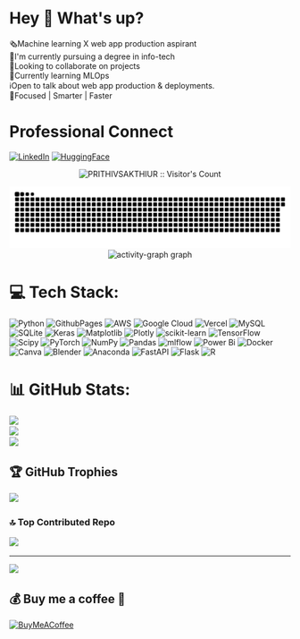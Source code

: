 # Hey 👋 What's up?

🗞️Machine learning X web app production aspirant <br>🚀I'm currently pursuing a degree in info-tech<br>🌠Looking to collaborate on projects<br>🔮Currently learning MLOps<br>ℹ️Open to talk about web app production & deployments.<br>🚧Focused | Smarter | Faster

# Professional Connect
[![LinkedIn](https://img.shields.io/badge/LinkedIn-%230077B5.svg?logo=linkedin&logoColor=white)](https://linkedin.com/in/prithiv-sakthi-u-r-b85842250) [![HuggingFace](https://cdn-lfs.huggingface.co/repos/96/a2/96a2c8468c1546e660ac2609e49404b8588fcf5a748761fa72c154b2836b4c83/942cad1ccda905ac5a659dfd2d78b344fccfb84a8a3ac3721e08f488205638a0?response-content-disposition=inline%3B+filename*%3DUTF-8%27%27hf-logo.svg%3B+filename%3D%22hf-logo.svg%22%3B&response-content-type=image%2Fsvg%2Bxml&Expires=1718011091&Policy=eyJTdGF0ZW1lbnQiOlt7IkNvbmRpdGlvbiI6eyJEYXRlTGVzc1RoYW4iOnsiQVdTOkVwb2NoVGltZSI6MTcxODAxMTA5MX19LCJSZXNvdXJjZSI6Imh0dHBzOi8vY2RuLWxmcy5odWdnaW5nZmFjZS5jby9yZXBvcy85Ni9hMi85NmEyYzg0NjhjMTU0NmU2NjBhYzI2MDllNDk0MDRiODU4OGZjZjVhNzQ4NzYxZmE3MmMxNTRiMjgzNmI0YzgzLzk0MmNhZDFjY2RhOTA1YWM1YTY1OWRmZDJkNzhiMzQ0ZmNjZmI4NGE4YTNhYzM3MjFlMDhmNDg4MjA1NjM4YTA%7EcmVzcG9uc2UtY29udGVudC1kaXNwb3NpdGlvbj0qJnJlc3BvbnNlLWNvbnRlbnQtdHlwZT0qIn1dfQ__&Signature=R5KPcXF4yVltCb2%7EtJ6v3atU6AakZV5L-0MAr3DAes68mca51rsEA-A5RTsD8Cc%7EXJtmr%7E4o2C3tUAaGDhYxBPh0tnJWLAHx68l1wT3GwppHJZpsELHxqRZ6Htyt9IDKMX7aBLJyPZw4VE6J4n1CvWJi34NBfsZsTSPZ-22606VyRWZc4pyn83hXM-zDsM5huFmUTK8xRmyCnlqKKci9BFsyD6J4Z5WGpsdgAfF-tpvSa6n5uXeEZKK3ieTVCC69G36ZLbLf9sxtLJ8vzoQ1Zo8T6eaqdqMIf9-pHbqQZ2cnuMu-AzwLOa6fclvOZESh8PS3HGhhahYHK22ea0eOqw__&Key-Pair-Id=KVTP0A1DKRTAX)](https://huggingface.co/prithivMLmods)

<p align="center"><img src="https://profile-counter.glitch.me/{PRITHIVSAKTHIUR}/count.svg" alt="PRITHIVSAKTHIUR :: Visitor's Count" /></p>


<div align="center">
<picture>
  <source media="(prefers-color-scheme: dark)" srcset="https://raw.githubusercontent.com/PRITHIVSAKTHIUR/PRITHIVSAKTHIUR/output/github-contribution-grid-snake-dark.svg">
  <source media="(prefers-color-scheme: light)" srcset="https://raw.githubusercontent.com/PRITHIVSAKTHIUR/PRITHIVSAKTHIUR/output/github-contribution-grid-snake.svg">
  <img alt="github contribution grid snake animation" src="https://raw.githubusercontent.com/PRITHIVSAKTHIUR/PRITHIVSAKTHIUR/output/github-contribution-grid-snake-dark.svg">
</picture>
</div>



<div align="center">
  <img src="https://github-readme-activity-graph.vercel.app/graph?username=PRITHIVSAKTHIUR&radius=16&theme=react&area=true&order=5" height="300" alt="activity-graph graph"  />
</div>


# 💻 Tech Stack:
![Python](https://img.shields.io/badge/python-3670A0?style=for-the-badge&logo=python&logoColor=ffdd54) ![GithubPages](https://img.shields.io/badge/github%20pages-121013?style=for-the-badge&logo=github&logoColor=white) ![AWS](https://img.shields.io/badge/AWS-%23FF9900.svg?style=for-the-badge&logo=amazon-aws&logoColor=white)  ![Google Cloud](https://img.shields.io/badge/GoogleCloud-%234285F4.svg?style=for-the-badge&logo=google-cloud&logoColor=white) ![Vercel](https://img.shields.io/badge/vercel-%23000000.svg?style=for-the-badge&logo=vercel&logoColor=white)  ![MySQL](https://img.shields.io/badge/mysql-%2300000f.svg?style=for-the-badge&logo=mysql&logoColor=white) ![SQLite](https://img.shields.io/badge/sqlite-%2307405e.svg?style=for-the-badge&logo=sqlite&logoColor=white) ![Keras](https://img.shields.io/badge/Keras-%23D00000.svg?style=for-the-badge&logo=Keras&logoColor=white) ![Matplotlib](https://img.shields.io/badge/Matplotlib-%23ffffff.svg?style=for-the-badge&logo=Matplotlib&logoColor=black) ![Plotly](https://img.shields.io/badge/Plotly-%233F4F75.svg?style=for-the-badge&logo=plotly&logoColor=white) ![scikit-learn](https://img.shields.io/badge/scikit--learn-%23F7931E.svg?style=for-the-badge&logo=scikit-learn&logoColor=white) ![TensorFlow](https://img.shields.io/badge/TensorFlow-%23FF6F00.svg?style=for-the-badge&logo=TensorFlow&logoColor=white) ![Scipy](https://img.shields.io/badge/SciPy-%230C55A5.svg?style=for-the-badge&logo=scipy&logoColor=%white) ![PyTorch](https://img.shields.io/badge/PyTorch-%23EE4C2C.svg?style=for-the-badge&logo=PyTorch&logoColor=white) ![NumPy](https://img.shields.io/badge/numpy-%23013243.svg?style=for-the-badge&logo=numpy&logoColor=white) ![Pandas](https://img.shields.io/badge/pandas-%23150458.svg?style=for-the-badge&logo=pandas&logoColor=white) ![mlflow](https://img.shields.io/badge/mlflow-%23d9ead3.svg?style=for-the-badge&logo=numpy&logoColor=blue) ![Power Bi](https://img.shields.io/badge/power_bi-F2C811?style=for-the-badge&logo=powerbi&logoColor=black)   ![Docker](https://img.shields.io/badge/docker-%230db7ed.svg?style=for-the-badge&logo=docker&logoColor=white) ![Canva](https://img.shields.io/badge/Canva-%2300C4CC.svg?style=for-the-badge&logo=Canva&logoColor=white) ![Blender](https://img.shields.io/badge/blender-%23F5792A.svg?style=for-the-badge&logo=blender&logoColor=white) ![Anaconda](https://img.shields.io/badge/Anaconda-%2344A833.svg?style=for-the-badge&logo=anaconda&logoColor=white) ![FastAPI](https://img.shields.io/badge/FastAPI-005571?style=for-the-badge&logo=fastapi) ![Flask](https://img.shields.io/badge/flask-%23000.svg?style=for-the-badge&logo=flask&logoColor=white)   ![R](https://img.shields.io/badge/r-%23276DC3.svg?style=for-the-badge&logo=r&logoColor=white)




# 📊 GitHub Stats:
![](https://github-readme-stats.vercel.app/api?username=PRITHIVSAKTHIUR&theme=default&hide_border=false&include_all_commits=true&count_private=true)<br/>
![](https://github-readme-streak-stats.herokuapp.com/?user=PRITHIVSAKTHIUR&theme=default&hide_border=false)<br/>
![](https://github-readme-stats.vercel.app/api/top-langs/?username=PRITHIVSAKTHIUR&theme=default&hide_border=false&include_all_commits=true&count_private=true&layout=compact)





## 🏆 GitHub Trophies
![](https://github-profile-trophy.vercel.app/?username=PRITHIVSAKTHIUR&theme=chalk&no-frame=true&no-bg=false&margin-w=4)

### 🔝 Top Contributed Repo
![](https://github-contributor-stats.vercel.app/api?username=PRITHIVSAKTHIUR&limit=5&theme=dark&combine_all_yearly_contributions=true)

---
[![](https://visitcount.itsvg.in/api?id=PRITHIVSAKTHIUR&icon=0&color=0)](https://visitcount.itsvg.in)

  ## 💰 Buy me a coffee 🥤
  [![BuyMeACoffee](https://img.shields.io/badge/Buy%20Me%20a%20Coffee-ffdd00?style=for-the-badge&logo=buy-me-a-coffee&logoColor=black)](https://www.buymeacoffee.com/prithivsakthi) 

  
<!-- Proudly created with GPRM ( https://gprm.itsvg.in ) -->
